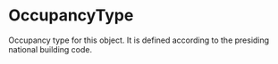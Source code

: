 OccupancyType
=============

Occupancy type for this object.
It is defined according to the presiding national building code.
